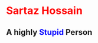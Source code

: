# <span style='color: red;'>Sartaz Hossain</span>
## A highly <span style='color: blue;'>Stupid</span> Person
